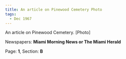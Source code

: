 ```yaml
---  
title: An article on Pinewood Cemetery Photo  
tags:  
  - Dec 1967  
---  
```

  
An article on Pinewood Cemetery. [Photo]  
  
Newspapers: **Miami Morning News or The Miami Herald**  
  
Page: **1**, Section: **B** 
